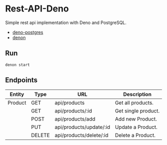 # Rest-API-Deno

Simple rest api implementation with Deno and PostgreSQL.

- [deno-postgres](https://deno.land/x/postgres)
- [denon](https://deno.land/x/denon)

## Run

```
denon start
```

## Endpoints

| Entity  | Type   | URL                     | Description         |
| ------- | ------ | ----------------------- | ------------------- |
| Product | GET    | api/products            | Get all products.   |
|         | GET    | api/products/:id        | Get single product. |
|         | POST   | api/products/add        | Add new Product.    |
|         | PUT    | api/products/update/:id | Update a Product.   |
|         | DELETE | api/products/delete/:id | Delete a Product.   |
